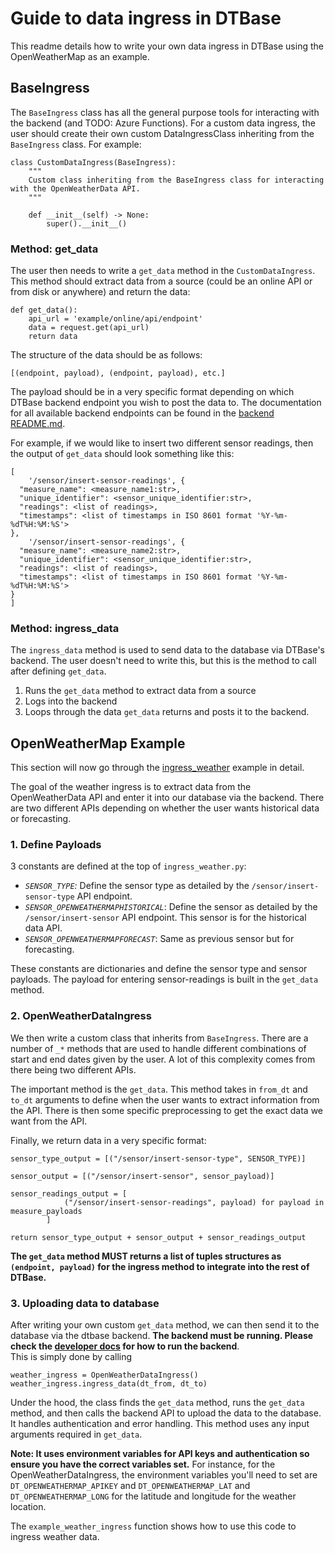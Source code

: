 # Guide to data ingress in DTBase

This readme details how to write your own data ingress in DTBase using the OpenWeatherMap as an example.

## BaseIngress

The `BaseIngress` class has all the general purpose tools for interacting with the backend (and TODO: Azure Functions).
For a custom data ingress, the user should create their own custom DataIngressClass inheriting from the `BaseIngress` class.
For example:

```
class CustomDataIngress(BaseIngress):
    """
    Custom class inheriting from the BaseIngress class for interacting with the OpenWeatherData API.
    """

    def __init__(self) -> None:
        super().__init__()
```

### Method: get_data

The user then needs to write a `get_data` method in the `CustomDataIngress`. This method should extract data from a source (could be an online API or from disk or anywhere) and return the data:

```
def get_data():
    api_url = 'example/online/api/endpoint'
    data = request.get(api_url)
    return data
```

The structure of the data should be as follows:

```
[(endpoint, payload), (endpoint, payload), etc.]
```

The payload should be in a very specific format depending on which DTBase backend endpoint you wish to post the data to. The documentation for all available backend endpoints can be found in the [backend README.md](..//backend/README.md).

For example, if we would like to insert two different sensor readings, then the output of `get_data` should look something like this:

```
[
    '/sensor/insert-sensor-readings', {
  "measure_name": <measure_name1:str>,
  "unique_identifier": <sensor_unique_identifier:str>,
  "readings": <list of readings>,
  "timestamps": <list of timestamps in ISO 8601 format '%Y-%m-%dT%H:%M:%S'>
},
    '/sensor/insert-sensor-readings', {
  "measure_name": <measure_name2:str>,
  "unique_identifier": <sensor_unique_identifier:str>,
  "readings": <list of readings>,
  "timestamps": <list of timestamps in ISO 8601 format '%Y-%m-%dT%H:%M:%S'>
}
]
```

### Method: ingress_data

The `ingress_data` method is used to send data to the database via DTBase's backend. The user doesn't need to write this, but this is the method to call after defining `get_data`.

1. Runs the `get_data` method to extract data from a source
2. Logs into the backend
3. Loops through the data `get_data` returns and posts it to the backend.


## OpenWeatherMap Example

This section will now go through the [ingress_weather](ingress_weather.py) example in detail.

The goal of the weather ingress is to extract data from the OpenWeatherData API and enter it into our database via the backend. There are two different APIs depending on whether the user wants historical data or forecasting.

### 1. Define Payloads

3 constants are defined at the top of `ingress_weather.py`:

- *`SENSOR_TYPE`:* Define the sensor type as detailed by the `/sensor/insert-sensor-type` API endpoint.
- *`SENSOR_OPENWEATHERMAPHISTORICAL`*: Define the sensor as detailed by the `/sensor/insert-sensor` API endpoint. This sensor is for the historical data API.
- *`SENSOR_OPENWEATHERMAPFORECAST`*: Same as previous sensor but for forecasting.

These constants are dictionaries and define the sensor type and sensor payloads. The payload for entering sensor-readings is built in the `get_data` method.

### 2. OpenWeatherDataIngress

We then write a custom class that inherits from `BaseIngress`. There are a number of `_*` methods that are used to handle different combinations of start and end dates given by the user. A lot of this complexity comes from there being two different APIs.

The important method is the `get_data`. This method takes in `from_dt` and `to_dt` arguments to define when the user wants to extract information from the API. There is then some specific preprocessing to get the exact data we want from the API.

Finally, we return data in a very specific format:

```
sensor_type_output = [("/sensor/insert-sensor-type", SENSOR_TYPE)]

sensor_output = [("/sensor/insert-sensor", sensor_payload)]

sensor_readings_output = [
            ("/sensor/insert-sensor-readings", payload) for payload in measure_payloads
        ]

return sensor_type_output + sensor_output + sensor_readings_output
```

**The `get_data` method MUST returns a list of tuples structures as `(endpoint, payload)` for the ingress method to integrate into the rest of DTBase.**

### 3. Uploading data to database

After writing your own custom `get_data` method, we can then send it to the database via the dtbase backend. **The backend must be running. Please check the [developer docs](../../DeveloperDocs.md) for how to run the backend**.  
This is simply done by calling

```
weather_ingress = OpenWeatherDataIngress()
weather_ingress.ingress_data(dt_from, dt_to)
```

Under the hood, the class finds the `get_data` method, runs the `get_data` method, and then calls the backend API to upload the data to the database. It handles authentication and error handling. This method uses any input arguments required in `get_data`.

**Note: It uses environment variables for API keys and authentication so ensure you have the correct variables set.**
For instance, for the OpenWeatherDataIngress, the environment variables you'll need to set are `DT_OPENWEATHERMAP_APIKEY` and `DT_OPENWEATHERMAP_LAT` and `DT_OPENWEATHERMAP_LONG` for the latitude and longitude for the weather location.

The `example_weather_ingress` function shows how to use this code to ingress weather data.
